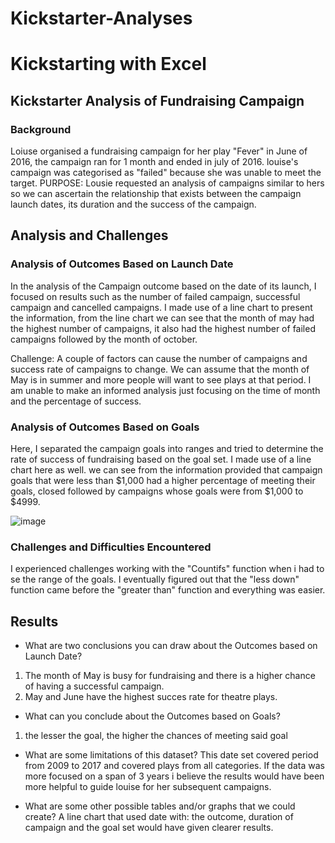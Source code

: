 # Kickstarter-Analyses
# Kickstarting with Excel

## Kickstarter Analysis of Fundraising Campaign

### Background
Loiuse organised a fundraising campaign for her play "Fever" in June of 2016, the campaign ran for 1 month and ended in july of 2016. louise's campaign was categorised as "failed" because she was unable to meet the target.
PURPOSE:
Lousie requested an analysis of campaigns similar to hers so we can ascertain the relationship that exists between the campaign launch dates, its duration and the success of the campaign.

## Analysis and Challenges

### Analysis of Outcomes Based on Launch Date
In the analysis of the Campaign outcome based on the date of its launch, I focused on results such as the number of failed campaign, successful campaign and cancelled campaigns. I made use of a line chart to present the information, from the line chart we can see that the month of may had the highest number of campaigns, it also had the highest number of failed campaigns followed by the month of october. 

Challenge: A couple of factors can cause the number of campaigns and success rate of campaigns to change. We can assume that the month of May is in summer and more people will want to see plays at that period. I am unable to make an informed analysis just focusing on the time of month and the percentage of success.

### Analysis of Outcomes Based on Goals
Here, I separated the campaign goals into ranges and tried to determine the rate of success of fundraising based on the goal set. I made use of a line chart here as well. we can see from the information provided that campaign goals that were less than $1,000 had a higher percentage of meeting their goals, closed followed by campaigns whose goals were from $1,000 to $4999.

![image](https://user-images.githubusercontent.com/109445468/195150629-f6942aa1-68bd-4257-9ede-bc5f7d02ff01.png)



### Challenges and Difficulties Encountered
I experienced challenges working with the "Countifs" function when i had to se the range of the goals. I eventually figured out that the "less down" function came before the "greater than" function and everything was easier. 

## Results

- What are two conclusions you can draw about the Outcomes based on Launch Date?
1. The month of May is busy for fundraising and there is a higher chance of having a successful campaign.
2. May and June have the highest succes rate for theatre plays.

- What can you conclude about the Outcomes based on Goals?
1. the lesser the goal, the higher the chances of meeting said goal

- What are some limitations of this dataset?
This date set covered period from 2009 to 2017 and covered plays from all categories. If the data was more focused on a span of 3 years i believe the results would have been more helpful to guide louise for her subsequent campaigns.

- What are some other possible tables and/or graphs that we could create?
A line chart that used date with: the outcome, duration of campaign and the goal set would have given clearer results.
